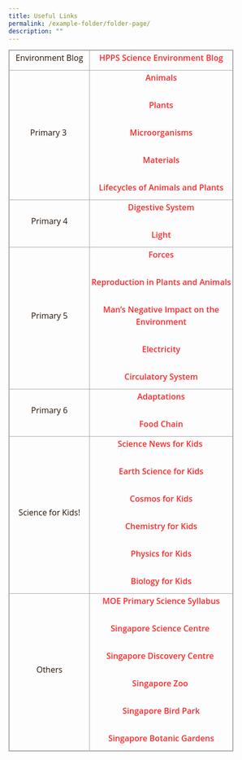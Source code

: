 ```yaml
---
title: Useful Links
permalink: /example-folder/folder-page/
description: ""
---
```

<table class="iveo_table ives_tab_simple3" style="margin: 0px; outline: 0px; padding: 0px; border-collapse: collapse; border: 1px solid rgb(170, 170, 170); width: 443.333px; height: auto !important;"><colgroup style="margin: 0px; outline: 0px; padding: 0px;"><col width="234" style="margin: 0px; outline: 0px; padding: 0px;"><col width="486" style="margin: 0px; outline: 0px; padding: 0px;"></colgroup><tbody style="margin: 0px; outline: 0px; padding: 0px;"><tr style="margin: 0px; outline: 0px; padding: 0px; height: 22pt;"><td style="margin: 0px; outline: 0px; padding: 2px; text-align: center; border: 1px solid rgb(170, 170, 170);"><p dir="ltr" style="margin: 0px 0px 10px; outline: 0px; padding: 0px; line-height: 24px; color: rgb(36, 17, 2); font-family: &quot;Open Sans&quot;, sans-serif; font-size: 16px; font-weight: 400;">Environment Blog</p></td><td style="margin: 0px; outline: 0px; padding: 2px; text-align: center; border: 1px solid rgb(170, 170, 170);"><p dir="ltr" style="margin: 0px 0px 10px; outline: 0px; padding: 0px; line-height: 24px; color: rgb(36, 17, 2); font-family: &quot;Open Sans&quot;, sans-serif; font-size: 16px; font-weight: 400;"><b style="margin: 0px; outline: 0px; padding: 0px;"><font color="#ff0000" style="margin: 0px; outline: 0px; padding: 0px;"><a href="http://hpps-science-environment.simplesite.com/" target="_blank" style="margin: 0px; outline: 0px; padding: 0px; color: rgb(255, 40, 42); text-decoration: none; font-weight: 600;">HPPS Science Environment Blog</a></font></b></p></td></tr><tr style="margin: 0px; outline: 0px; padding: 0px; height: 0pt;"><td style="margin: 0px; outline: 0px; padding: 2px; text-align: center; border: 1px solid rgb(170, 170, 170);"><p dir="ltr" style="margin: 0px 0px 10px; outline: 0px; padding: 0px; line-height: 24px; color: rgb(36, 17, 2); font-family: &quot;Open Sans&quot;, sans-serif; font-size: 16px; font-weight: 400;">Primary 3&nbsp;</p></td><td style="margin: 0px; outline: 0px; padding: 2px; text-align: center; border: 1px solid rgb(170, 170, 170);"><p dir="ltr" style="margin: 0px 0px 10px; outline: 0px; padding: 0px; line-height: 24px; color: rgb(36, 17, 2); font-family: &quot;Open Sans&quot;, sans-serif; font-size: 16px; font-weight: 400;"><a href="https://www.bbc.com/bitesize/topics/zn22pv4" target="_blank" style="margin: 0px; outline: 0px; padding: 0px; color: rgb(255, 40, 42); text-decoration: none; font-weight: 600;">Animals</a></p><br style="margin: 0px; outline: 0px; padding: 0px;"><p dir="ltr" style="margin: 0px 0px 10px; outline: 0px; padding: 0px; line-height: 24px; color: rgb(36, 17, 2); font-family: &quot;Open Sans&quot;, sans-serif; font-size: 16px; font-weight: 400;"><a href="https://www.bbc.com/bitesize/topics/zy66fg8" target="_blank" style="margin: 0px; outline: 0px; padding: 0px; color: rgb(255, 40, 42); text-decoration: none; font-weight: 600;">Plants</a></p><br style="margin: 0px; outline: 0px; padding: 0px;"><p dir="ltr" style="margin: 0px 0px 10px; outline: 0px; padding: 0px; line-height: 24px; color: rgb(36, 17, 2); font-family: &quot;Open Sans&quot;, sans-serif; font-size: 16px; font-weight: 400;"><a href="https://www.bbc.com/bitesize/topics/zfxxsbk" target="_blank" style="margin: 0px; outline: 0px; padding: 0px; color: rgb(255, 40, 42); text-decoration: none; font-weight: 600;">Microorganisms</a></p><br style="margin: 0px; outline: 0px; padding: 0px;"><p dir="ltr" style="margin: 0px 0px 10px; outline: 0px; padding: 0px; line-height: 24px; color: rgb(36, 17, 2); font-family: &quot;Open Sans&quot;, sans-serif; font-size: 16px; font-weight: 400;"><a href="https://www.bbc.com/bitesize/topics/zryycdm" target="_blank" style="margin: 0px; outline: 0px; padding: 0px; color: rgb(255, 40, 42); text-decoration: none; font-weight: 600;">Materials</a></p><br style="margin: 0px; outline: 0px; padding: 0px;"><p dir="ltr" style="margin: 0px 0px 10px; outline: 0px; padding: 0px; line-height: 24px; color: rgb(36, 17, 2); font-family: &quot;Open Sans&quot;, sans-serif; font-size: 16px; font-weight: 400;"><a href="https://www.bbc.com/bitesize/topics/zgssgk7" target="_blank" style="margin: 0px; outline: 0px; padding: 0px; color: rgb(255, 40, 42); text-decoration: none; font-weight: 600;">Lifecycles of Animals and Plants</a></p></td></tr><tr style="margin: 0px; outline: 0px; padding: 0px; height: 0pt;"><td style="margin: 0px; outline: 0px; padding: 2px; text-align: center; border: 1px solid rgb(170, 170, 170);"><p dir="ltr" style="margin: 0px 0px 10px; outline: 0px; padding: 0px; line-height: 24px; color: rgb(36, 17, 2); font-family: &quot;Open Sans&quot;, sans-serif; font-size: 16px; font-weight: 400;">Primary 4</p></td><td style="margin: 0px; outline: 0px; padding: 2px; text-align: center; border: 1px solid rgb(170, 170, 170);"><p dir="ltr" style="margin: 0px 0px 10px; outline: 0px; padding: 0px; line-height: 24px; color: rgb(36, 17, 2); font-family: &quot;Open Sans&quot;, sans-serif; font-size: 16px; font-weight: 400;"><a href="https://www.bbc.com/bitesize/topics/z27kng8" target="_blank" style="margin: 0px; outline: 0px; padding: 0px; color: rgb(255, 40, 42); text-decoration: none; font-weight: 600;">Digestive System</a></p><br style="margin: 0px; outline: 0px; padding: 0px;"><p dir="ltr" style="margin: 0px 0px 10px; outline: 0px; padding: 0px; line-height: 24px; color: rgb(36, 17, 2); font-family: &quot;Open Sans&quot;, sans-serif; font-size: 16px; font-weight: 400;"><a href="https://www.bbc.com/bitesize/topics/z3nnb9q" target="_blank" style="margin: 0px; outline: 0px; padding: 0px; color: rgb(255, 40, 42); text-decoration: none; font-weight: 600;">Light</a></p></td></tr><tr style="margin: 0px; outline: 0px; padding: 0px; height: 0pt;"><td style="margin: 0px; outline: 0px; padding: 2px; text-align: center; border: 1px solid rgb(170, 170, 170);"><p dir="ltr" style="margin: 0px 0px 10px; outline: 0px; padding: 0px; line-height: 24px; color: rgb(36, 17, 2); font-family: &quot;Open Sans&quot;, sans-serif; font-size: 16px; font-weight: 400;">Primary 5</p></td><td style="margin: 0px; outline: 0px; padding: 2px; text-align: center; border: 1px solid rgb(170, 170, 170);"><p dir="ltr" style="margin: 0px 0px 10px; outline: 0px; padding: 0px; line-height: 24px; color: rgb(36, 17, 2); font-family: &quot;Open Sans&quot;, sans-serif; font-size: 16px; font-weight: 400;"><a href="https://www.bbc.com/bitesize/topics/znmmn39" target="_blank" style="margin: 0px; outline: 0px; padding: 0px; color: rgb(255, 40, 42); text-decoration: none; font-weight: 600;">Forces</a></p><br style="margin: 0px; outline: 0px; padding: 0px;"><p dir="ltr" style="margin: 0px 0px 10px; outline: 0px; padding: 0px; line-height: 24px; color: rgb(36, 17, 2); font-family: &quot;Open Sans&quot;, sans-serif; font-size: 16px; font-weight: 400;"><a href="https://www.bbc.com/bitesize/topics/zgssgk7" target="_blank" style="margin: 0px; outline: 0px; padding: 0px; color: rgb(255, 40, 42); text-decoration: none; font-weight: 600;">Reproduction in Plants and Animals</a></p><br style="margin: 0px; outline: 0px; padding: 0px;"><p dir="ltr" style="margin: 0px 0px 10px; outline: 0px; padding: 0px; line-height: 24px; color: rgb(36, 17, 2); font-family: &quot;Open Sans&quot;, sans-serif; font-size: 16px; font-weight: 400;"><a href="https://www.bbc.com/bitesize/topics/zp22pv4" target="_blank" style="margin: 0px; outline: 0px; padding: 0px; color: rgb(255, 40, 42); text-decoration: none; font-weight: 600;">Man’s Negative Impact on the Environment</a></p><br style="margin: 0px; outline: 0px; padding: 0px;"><p dir="ltr" style="margin: 0px 0px 10px; outline: 0px; padding: 0px; line-height: 24px; color: rgb(36, 17, 2); font-family: &quot;Open Sans&quot;, sans-serif; font-size: 16px; font-weight: 400;"><a href="https://www.bbc.com/bitesize/topics/zj44jxs" target="_blank" style="margin: 0px; outline: 0px; padding: 0px; color: rgb(255, 40, 42); text-decoration: none; font-weight: 600;">Electricity</a></p><br style="margin: 0px; outline: 0px; padding: 0px;"><p dir="ltr" style="margin: 0px 0px 10px; outline: 0px; padding: 0px; line-height: 24px; color: rgb(36, 17, 2); font-family: &quot;Open Sans&quot;, sans-serif; font-size: 16px; font-weight: 400;"><a href="https://www.bbc.com/bitesize/topics/zwdr6yc" target="_blank" style="margin: 0px; outline: 0px; padding: 0px; color: rgb(255, 40, 42); text-decoration: none; font-weight: 600;">Circulatory System</a></p></td></tr><tr style="margin: 0px; outline: 0px; padding: 0px; height: 0pt;"><td style="margin: 0px; outline: 0px; padding: 2px; text-align: center; border: 1px solid rgb(170, 170, 170);"><p dir="ltr" style="margin: 0px 0px 10px; outline: 0px; padding: 0px; line-height: 24px; color: rgb(36, 17, 2); font-family: &quot;Open Sans&quot;, sans-serif; font-size: 16px; font-weight: 400;">Primary 6</p></td><td style="margin: 0px; outline: 0px; padding: 2px; text-align: center; border: 1px solid rgb(170, 170, 170);"><p dir="ltr" style="margin: 0px 0px 10px; outline: 0px; padding: 0px; line-height: 24px; color: rgb(36, 17, 2); font-family: &quot;Open Sans&quot;, sans-serif; font-size: 16px; font-weight: 400;"><a href="https://www.bbc.com/bitesize/topics/zvhhvcw" target="_blank" style="margin: 0px; outline: 0px; padding: 0px; color: rgb(255, 40, 42); text-decoration: none; font-weight: 600;">Adaptations</a></p><br style="margin: 0px; outline: 0px; padding: 0px;"><p dir="ltr" style="margin: 0px 0px 10px; outline: 0px; padding: 0px; line-height: 24px; color: rgb(36, 17, 2); font-family: &quot;Open Sans&quot;, sans-serif; font-size: 16px; font-weight: 400;"><a href="https://www.bbc.com/bitesize/topics/zbnnb9q" target="_blank" style="margin: 0px; outline: 0px; padding: 0px; color: rgb(255, 40, 42); text-decoration: none; font-weight: 600;">Food Chain</a></p></td></tr><tr style="margin: 0px; outline: 0px; padding: 0px; height: 0pt;"><td style="margin: 0px; outline: 0px; padding: 2px; text-align: center; border: 1px solid rgb(170, 170, 170);"><p dir="ltr" style="margin: 0px 0px 10px; outline: 0px; padding: 0px; line-height: 24px; color: rgb(36, 17, 2); font-family: &quot;Open Sans&quot;, sans-serif; font-size: 16px; font-weight: 400;">Science for Kids!</p></td><td style="margin: 0px; outline: 0px; padding: 2px; text-align: center; border: 1px solid rgb(170, 170, 170);"><p dir="ltr" style="margin: 0px 0px 10px; outline: 0px; padding: 0px; line-height: 24px; color: rgb(36, 17, 2); font-family: &quot;Open Sans&quot;, sans-serif; font-size: 16px; font-weight: 400;"><a href="http://www.sciencenewsforkids.org/" target="_blank" style="margin: 0px; outline: 0px; padding: 0px; color: rgb(255, 40, 42); text-decoration: none; font-weight: 600;">Science News for Kids</a>&nbsp;</p><br style="margin: 0px; outline: 0px; padding: 0px;"><p dir="ltr" style="margin: 0px 0px 10px; outline: 0px; padding: 0px; line-height: 24px; color: rgb(36, 17, 2); font-family: &quot;Open Sans&quot;, sans-serif; font-size: 16px; font-weight: 400;"><a href="http://www.geography4kids.com/" target="_blank" style="margin: 0px; outline: 0px; padding: 0px; color: rgb(255, 40, 42); text-decoration: none; font-weight: 600;">Earth Science for Kids</a></p><br style="margin: 0px; outline: 0px; padding: 0px;"><p dir="ltr" style="margin: 0px 0px 10px; outline: 0px; padding: 0px; line-height: 24px; color: rgb(36, 17, 2); font-family: &quot;Open Sans&quot;, sans-serif; font-size: 16px; font-weight: 400;"><a href="http://www.cosmos4kids.com/" target="_blank" style="margin: 0px; outline: 0px; padding: 0px; color: rgb(255, 40, 42); text-decoration: none; font-weight: 600;">Cosmos for Kids</a></p><br style="margin: 0px; outline: 0px; padding: 0px;"><p dir="ltr" style="margin: 0px 0px 10px; outline: 0px; padding: 0px; line-height: 24px; color: rgb(36, 17, 2); font-family: &quot;Open Sans&quot;, sans-serif; font-size: 16px; font-weight: 400;"><a href="http://www.chem4kids.com/" target="_blank" style="margin: 0px; outline: 0px; padding: 0px; color: rgb(255, 40, 42); text-decoration: none; font-weight: 600;">Chemistry for Kids</a></p><br style="margin: 0px; outline: 0px; padding: 0px;"><p dir="ltr" style="margin: 0px 0px 10px; outline: 0px; padding: 0px; line-height: 24px; color: rgb(36, 17, 2); font-family: &quot;Open Sans&quot;, sans-serif; font-size: 16px; font-weight: 400;"><a href="http://www.physics4kids.com/" target="_blank" style="margin: 0px; outline: 0px; padding: 0px; color: rgb(255, 40, 42); text-decoration: none; font-weight: 600;">Physics for Kids</a></p><br style="margin: 0px; outline: 0px; padding: 0px;"><p dir="ltr" style="margin: 0px 0px 10px; outline: 0px; padding: 0px; line-height: 24px; color: rgb(36, 17, 2); font-family: &quot;Open Sans&quot;, sans-serif; font-size: 16px; font-weight: 400;"><a href="http://www.biology4kids.com/" target="_blank" style="margin: 0px; outline: 0px; padding: 0px; color: rgb(255, 40, 42); text-decoration: none; font-weight: 600;">Biology for Kids</a></p></td></tr><tr style="margin: 0px; outline: 0px; padding: 0px; height: 0pt;"><td style="margin: 0px; outline: 0px; padding: 2px; text-align: center; border: 1px solid rgb(170, 170, 170);"><p dir="ltr" style="margin: 0px 0px 10px; outline: 0px; padding: 0px; line-height: 24px; color: rgb(36, 17, 2); font-family: &quot;Open Sans&quot;, sans-serif; font-size: 16px; font-weight: 400;">Others</p></td><td style="margin: 0px; outline: 0px; padding: 2px; text-align: center; border: 1px solid rgb(170, 170, 170);"><p dir="ltr" style="margin: 0px 0px 10px; outline: 0px; padding: 0px; line-height: 24px; color: rgb(36, 17, 2); font-family: &quot;Open Sans&quot;, sans-serif; font-size: 16px; font-weight: 400;"><a href="https://www.moe.gov.sg/education/syllabuses/sciences/" target="_blank" style="margin: 0px; outline: 0px; padding: 0px; color: rgb(255, 40, 42); text-decoration: none; font-weight: 600;">MOE Primary Science Syllabus</a></p><br style="margin: 0px; outline: 0px; padding: 0px;"><p dir="ltr" style="margin: 0px 0px 10px; outline: 0px; padding: 0px; line-height: 24px; color: rgb(36, 17, 2); font-family: &quot;Open Sans&quot;, sans-serif; font-size: 16px; font-weight: 400;"><a href="https://www.science.edu.sg/" target="_blank" style="margin: 0px; outline: 0px; padding: 0px; color: rgb(255, 40, 42); text-decoration: none; font-weight: 600;">Singapore Science Centre</a>&nbsp;</p><br style="margin: 0px; outline: 0px; padding: 0px;"><p dir="ltr" style="margin: 0px 0px 10px; outline: 0px; padding: 0px; line-height: 24px; color: rgb(36, 17, 2); font-family: &quot;Open Sans&quot;, sans-serif; font-size: 16px; font-weight: 400;"><a href="https://www.sdc.com.sg/" target="_blank" style="margin: 0px; outline: 0px; padding: 0px; color: rgb(255, 40, 42); text-decoration: none; font-weight: 600;">Singapore Discovery Centre</a>&nbsp;</p><br style="margin: 0px; outline: 0px; padding: 0px;"><p dir="ltr" style="margin: 0px 0px 10px; outline: 0px; padding: 0px; line-height: 24px; color: rgb(36, 17, 2); font-family: &quot;Open Sans&quot;, sans-serif; font-size: 16px; font-weight: 400;"><a href="https://www.wrs.com.sg/en/singapore-zoo/" target="_blank" style="margin: 0px; outline: 0px; padding: 0px; color: rgb(255, 40, 42); text-decoration: none; font-weight: 600;">Singapore Zoo</a>&nbsp;</p><br style="margin: 0px; outline: 0px; padding: 0px;"><p dir="ltr" style="margin: 0px 0px 10px; outline: 0px; padding: 0px; line-height: 24px; color: rgb(36, 17, 2); font-family: &quot;Open Sans&quot;, sans-serif; font-size: 16px; font-weight: 400;"><a href="https://www.wrs.com.sg/en/jurong-bird-park/" target="_blank" style="margin: 0px; outline: 0px; padding: 0px; color: rgb(255, 40, 42); text-decoration: none; font-weight: 600;">Singapore Bird Park</a></p><br style="margin: 0px; outline: 0px; padding: 0px;"><p dir="ltr" style="margin: 0px 0px 10px; outline: 0px; padding: 0px; line-height: 24px; color: rgb(36, 17, 2); font-family: &quot;Open Sans&quot;, sans-serif; font-size: 16px; font-weight: 400;"><a href="https://www.nparks.gov.sg/sbg" target="_blank" style="margin: 0px; outline: 0px; padding: 0px; color: rgb(255, 40, 42); text-decoration: none; font-weight: 600;">Singapore Botanic Gardens</a></p></td></tr></tbody></table>